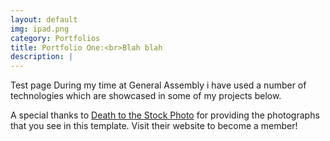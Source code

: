 ```yaml
---
layout: default
img: ipad.png
category: Portfolios
title: Portfolio One:<br>Blah blah
description: |
---
```

  Test page
  During my time at General Assembly i have used a number of technologies which are showcased in some of my projects below.

  A special thanks to [Death to the Stock Photo](http://join.deathtothestockphoto.com/) for providing the photographs that you see in this template.  Visit their website to become a member!